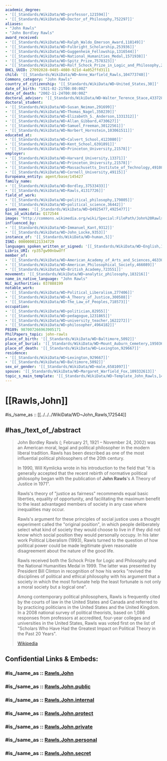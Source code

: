 ```yaml
---
academic_degree:
- '[[_Standards/WikiData/WD~professor,121594]]'
- '[[_Standards/WikiData/WD~Doctor_of_Philosophy,752297]]'
aliases:
- "John Rawls"
- "John Bordley Rawls"
award_received:
- '[[_Standards/WikiData/WD~Ralph_Waldo_Emerson_Award,118149]]'
- '[[_Standards/WikiData/WD~Fulbright_Scholarship,253936]]'
- '[[_Standards/WikiData/WD~Guggenheim_Fellowship,1316544]]'
- '[[_Standards/WikiData/WD~National_Humanities_Medal,1571938]]'
- '[[_Standards/WikiData/WD~Spitz_Prize,7578323]]'
- '[[_Standards/WikiData/WD~Rolf_Schock_Prize_in_Logic_and_Philosophy,23070437]]'
BHCL_UUID: 27092028-0485-4080-921d-4a052ffd3111
child: '[[_Standards/WikiData/WD~Anne_Warfield_Rawls,104773740]]'
Commons_category: "John Rawls"
country_of_citizenship: '[[_Standards/WikiData/WD~United_States,30]]'
date_of_birth: "1921-02-21T00:00:00Z"
date_of_death: "2002-11-24T00:00:00Z"
doctoral_advisor: '[[_Standards/WikiData/WD~Walter_Terence_Stace,433728]]'
doctoral_student:
- '[[_Standards/WikiData/WD~Susan_Neiman,291699]]'
- '[[_Standards/WikiData/WD~Thomas_Nagel,350239]]'
- '[[_Standards/WikiData/WD~Elizabeth_S._Anderson,1331312]]'
- '[[_Standards/WikiData/WD~Allan_Gibbard,4730627]]'
- '[[_Standards/WikiData/WD~Samuel_Freeman,30122561]]'
- '[[_Standards/WikiData/WD~Norbert_Hornstein,103061511]]'
educated_at:
- '[[_Standards/WikiData/WD~Calvert_School,4123080]]'
- '[[_Standards/WikiData/WD~Kent_School,6391891]]'
- '[[_Standards/WikiData/WD~Princeton_University,21578]]'
employer:
- '[[_Standards/WikiData/WD~Harvard_University,13371]]'
- '[[_Standards/WikiData/WD~Princeton_University,21578]]'
- '[[_Standards/WikiData/WD~Massachusetts_Institute_of_Technology,49108]]'
- '[[_Standards/WikiData/WD~Cornell_University,49115]]'
Europeana_entity: agent/base/145427
family_name:
- '[[_Standards/WikiData/WD~Bordley,37533433]]'
- '[[_Standards/WikiData/WD~Rawls,41317726]]'
field_of_work:
- '[[_Standards/WikiData/WD~political_philosophy,179805]]'
- '[[_Standards/WikiData/WD~political_science,36442]]'
given_name: '[[_Standards/WikiData/WD~Q4925477,4925477]]'
has_id_wikidata: Q172544
image: "http://commons.wikimedia.org/wiki/Special:FilePath/John%20Rawls%20%281971%20photo%20portrait%29.jpg"
influenced_by:
- '[[_Standards/WikiData/WD~Immanuel_Kant,9312]]'
- '[[_Standards/WikiData/WD~John_Locke,9353]]'
instance_of: '[[_Standards/WikiData/WD~human,5]]'
ISNI: 0000000121334729
languages_spoken_written_or_signed: '[[_Standards/WikiData/WD~English,1860]]'
Libris_URI: rp357gw90nbwdff
member_of:
- '[[_Standards/WikiData/WD~American_Academy_of_Arts_and_Sciences,463303]]'
- '[[_Standards/WikiData/WD~American_Philosophical_Society,466089]]'
- '[[_Standards/WikiData/WD~British_Academy,723551]]'
movement: '[[_Standards/WikiData/WD~analytic_philosophy,183216]]'
name_in_native_language: "John Rawls"
NLC_authorities: 037888199
notable_work:
- '[[_Standards/WikiData/WD~Political_Liberalism,277406]]'
- '[[_Standards/WikiData/WD~A_Theory_of_Justice,300588]]'
- '[[_Standards/WikiData/WD~The_Law_of_Peoples,718573]]'
occupation:
- '[[_Standards/WikiData/WD~politician,82955]]'
- '[[_Standards/WikiData/WD~pedagogue,1231865]]'
- '[[_Standards/WikiData/WD~university_teacher,1622272]]'
- '[[_Standards/WikiData/WD~philosopher,4964182]]'
P8189: 987007266963905171
PhilPapers_topic: john-rawls
place_of_birth: '[[_Standards/WikiData/WD~Baltimore,5092]]'
place_of_burial: '[[_Standards/WikiData/WD~Mount_Auburn_Cemetery,1950363]]'
place_of_death: '[[_Standards/WikiData/WD~Lexington,929667]]'
residence:
- '[[_Standards/WikiData/WD~Lexington,929667]]'
- '[[_Standards/WikiData/WD~Baltimore,5092]]'
sex_or_gender: '[[_Standards/WikiData/WD~male,6581097]]'
spouse: '[[_Standards/WikiData/WD~Margaret_Warfield_Fox,109332613]]'
topic_s_main_template: '[[_Standards/WikiData/WD~Template_John_Rawls,14407155]]'
---
```


# [[Rawls,John]] 

#is_/same_as :: [[../../../WikiData/WD~John_Rawls,172544]] 

## #has_/text_of_/abstract 

> John Bordley Rawls (; February 21, 1921 – November 24, 2002) 
> was an American moral, legal and political philosopher in the modern liberal tradition. 
> Rawls has been described as one of the most influential political philosophers of the 20th century.
>
> In 1990, Will Kymlicka wrote in his introduction to the field that 
> "it is generally accepted that the recent rebirth of normative political philosophy 
> began with the publication of **John Rawls**'s A Theory of Justice in 1971". 
> 
> Rawls's theory of "justice as fairness" recommends equal basic liberties, equality of opportunity, 
> and facilitating the maximum benefit to the least advantaged members of society 
> in any case where inequalities may occur. 
> 
> Rawls's argument for these principles of social justice uses a thought experiment called the "original position", in which people deliberately select what kind of society they would choose to live in if they did not know which social position they would personally occupy. In his later work Political Liberalism (1993), Rawls turned to the question of how political power could be made legitimate given reasonable disagreement about the nature of the good life.
>
> Rawls received both the Schock Prize for Logic and Philosophy and the National Humanities Medal in 1999. The latter was presented by President Bill Clinton in recognition of how his works "revived the disciplines of political and ethical philosophy with his argument that a society in which the most fortunate help the least fortunate is not only a moral society but a logical one".
>
> Among contemporary political philosophers, Rawls is frequently cited by the courts of law in the United States and Canada and referred to by practicing politicians in the United States and the United Kingdom. In a 2008 national survey of political theorists, based on 1,086 responses from professors at accredited, four-year colleges and universities in the United States, Rawls was voted first on the list of "Scholars Who Have Had the Greatest Impact on Political Theory in the Past 20 Years".
>
> [Wikipedia](https://en.wikipedia.org/wiki/John%20Rawls) 


## Confidential Links & Embeds: 

### #is_/same_as :: [Rawls,John](/_Standards/Philosophy/Philosopher/Modern_Philosopher/Rawls,John.md) 

### #is_/same_as :: [Rawls,John.public](/_public/Philosophy/Philosopher/Modern_Philosopher/Rawls,John.public.md) 

### #is_/same_as :: [Rawls,John.internal](/_internal/Philosophy/Philosopher/Modern_Philosopher/Rawls,John.internal.md) 

### #is_/same_as :: [Rawls,John.protect](/_protect/Philosophy/Philosopher/Modern_Philosopher/Rawls,John.protect.md) 

### #is_/same_as :: [Rawls,John.private](/_private/Philosophy/Philosopher/Modern_Philosopher/Rawls,John.private.md) 

### #is_/same_as :: [Rawls,John.personal](/_personal/Philosophy/Philosopher/Modern_Philosopher/Rawls,John.personal.md) 

### #is_/same_as :: [Rawls,John.secret](/_secret/Philosophy/Philosopher/Modern_Philosopher/Rawls,John.secret.md)

